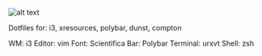 ![alt text](http://https://i.imgur.com/jJSi2Ip.png)

Dotfiles for: i3, xresources, polybar, dunst, compton

WM: i3
Editor: vim
Font: Scientifica
Bar: Polybar
Terminal: urxvt
Shell: zsh
